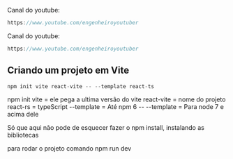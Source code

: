 Canal do youtube:

```js
https://www.youtube.com/engenheiroyoutuber
```

Canal do youtube:

```js
https://www.youtube.com/engenheiroyoutuber
```

## Criando um projeto em Vite

```js
npm init vite react-vite -- --template react-ts
```

npm init vite = ele pega a ultima versão do vite
react-vite = nome do projeto
react-rs = typeScript
--template = Até npm 6
-- --template = Para node 7 e acima dele

Só que aqui  não pode de esquecer fazer o npm install, instalando as bibliotecas

para rodar o projeto
comando
npm run dev